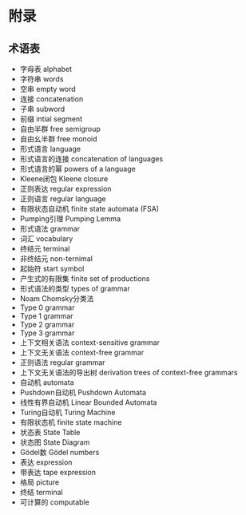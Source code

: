 # 附录

## 术语表
  - 字母表 alphabet
  - 字符串 words
  - 空串 empty word
  - 连接 concatenation
  - 子串 subword
  - 前缀 intial segment
  - 自由半群 free semigroup
  - 自由幺半群 free monoid
  - 形式语言 language
  - 形式语言的连接 concatenation of languages
  - 形式语言的幂 powers of a language
  - Kleene闭包 Kleene closure
  - 正则表达 regular expression
  - 正则语言 regular language
  - 有限状态自动机 finite state automata (FSA)
  - Pumping引理 Pumping Lemma
  - 形式语法 grammar
  - 词汇 vocabulary
  - 终结元 terminal
  - 非终结元 non-ternimal
  - 起始符 start symbol
  - 产生式的有限集 finite set of productions
  - 形式语法的类型 types of grammar
  - Noam Chomsky分类法
  - Type 0 grammar
  - Type 1 grammar
  - Type 2 grammar
  - Type 3 grammar
  - 上下文相关语法 context-sensitive grammar
  - 上下文无关语法 context-free grammar
  - 正则语法 regular grammar
  - 上下文无关语法的导出树 derivation trees of context-free grammars
  - 自动机 automata
  - Pushdown自动机 Pushdown Automata
  - 线性有界自动机 Linear Bounded Automata
  - Turing自动机 Turing Machine
  - 有限状态机 finite state machine
  - 状态表 State Table
  - 状态图 State Diagram
  - Gödel数 Gödel numbers
  - 表达 expression
  - 带表达 tape expression
  - 格局 picture
  - 终结 terminal
  - 可计算的 computable
